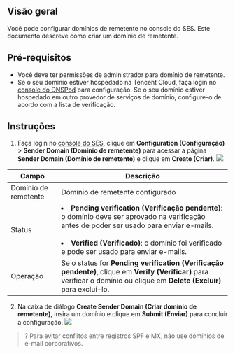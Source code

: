 ## Visão geral
Você pode configurar domínios de remetente no console do SES. Este documento descreve como criar um domínio de remetente.

## Pré-requisitos
- Você deve ter permissões de administrador para domínio de remetente.
- Se o seu domínio estiver hospedado na Tencent Cloud, faça login no [console do DNSPod](https://console.cloud.tencent.com/cns) para configuração. Se o seu domínio estiver hospedado em outro provedor de serviços de domínio, configure-o de acordo com a lista de verificação.

## Instruções
1. Faça login no [console do SES](https://console.cloud.tencent.com/ses/domain), clique em **Configuration (Configuração)** > **Sender Domain (Domínio de remetente)** para acessar a página **Sender Domain (Domínio de remetente)** e clique em **Create (Criar)**.
![](https://main.qcloudimg.com/raw/7e4ba21b39ef0d2eb1de2e7ad8d8147a.png)

| Campo | Descrição |
|---------|---------|
| Domínio de remetente | Domínio de remetente configurado |
| Status |<li>**Pending verification (Verificação pendente)**: o domínio deve ser aprovado na verificação antes de poder ser usado para enviar e-mails. </li><br><li>**Verified (Verificado)**: o domínio foi verificado e pode ser usado para enviar e-mails.</li> |
| Operação | Se o status for **Pending verification (Verificação pendente)**, clique em **Verify (Verificar)** para verificar o domínio ou clique em **Delete (Excluir)** para excluí-lo. |

2. Na caixa de diálogo **Create Sender Domain (Criar domínio de remetente)**, insira um domínio e clique em **Submit (Enviar)** para concluir a configuração.
![](https://main.qcloudimg.com/raw/c2c75b71aaaf762f545ad530c6554aeb.png)
>? Para evitar conflitos entre registros SPF e MX, não use domínios de e-mail corporativos.
